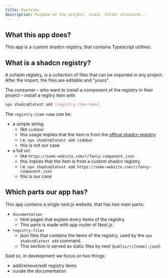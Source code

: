 ```yaml
---
title: Overview
description: Purpose of the project, stack, folder structure...
---
```


## What this app does?

This app is a custom shadcn registry, that contains Typescript utilities.  

## What is a shadcn registry?

A schadn registry, is a collection of files that can be imported in any project.  
After the import, the files are editable and "yours".  

The consumer – who want to install a component of the registry in their project – install a regitry item with 
```bash
npx shadcn@latest add [registry-item-name]
```  

The `registry-item-name` can be:
- a simple string:
    - like `sidebar`
    - this usage implies that the item is from the [offical shadcn registry](https://ui.shadcn.com/)
    - i.e. `npx shadcn@latest add sidebar`
    - this is not our case
- a full url:
    - like `https://some-website.com/r/fancy-component.json`
    - this implies that the item is from a custom shadcn registry.
    - i.e. `npx shadcn@latest add https://some-website.com/r/fancy-component.json`
    - this is our case

## Which parts our app has?

This app contains a single next.js website, that has two main parts:
- `documentation` 
    - html pages that explain every items of the registry.
    - This parts is made with app router of Next.js.
- `registry-files` 
    - json files that contains the items of the registry, used by the `npx shadcn@latest add` command. 
    - This section is served as static files by next (`public/r/[name].json`).

Said so, in development we focus on two things:
- add/remove/edit registry items
- curate the documentation

